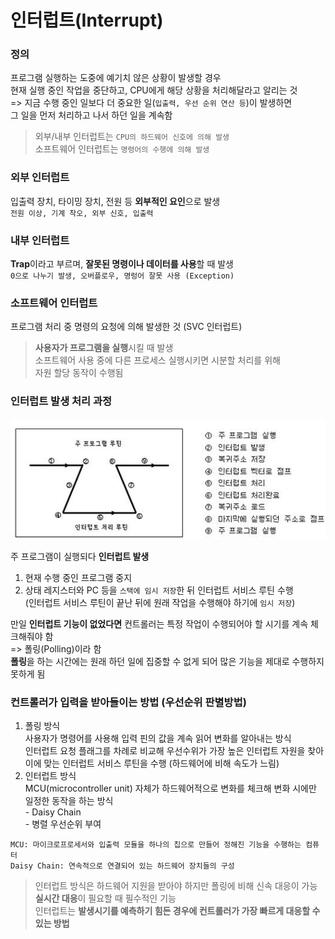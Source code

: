 # 인터럽트(Interrupt)

### 정의    
프로그램 실행하는 도중에 예기치 않은 상황이 발생할 경우         
현재 실행 중인 작업을 중단하고, CPU에게 해당 상황을 처리해달라고 알리는 것      
=> 지금 수행 중인 일보다 더 중요한 일(`입출력, 우선 순위 연산 등`)이 발생하면       
그 일을 먼저 처리하고 나서 하던 일을 계속함     

> 외부/내부 인터럽트는 `CPU의 하드웨어 신호에 의해 발생`        
> 소프트웨어 인터럽트는 `명령어의 수행에 의해 발생`     


### 외부 인터럽트 
입출력 장치, 타이밍 장치, 전원 등 **외부적인 요인**으로 발생        
`전원 이상, 기계 착오, 외부 신호, 입출력`

### 내부 인터럽트
**Trap**이라고 부르며, **잘못된 명령이나 데이터를 사용**할 때 발생      
`0으로 나누기 발생, 오버플로우, 명렁어 잘못 사용 (Exception)`

### 소프트웨어 인터럽트
프로그램 처리 중 명령의 요청에 의해 발생한 것 (SVC 인터럽트)
> **사용자가 프로그램을 실행**시킬 때 발생      
> 소프트웨어 사용 중에 다른 프로세스 실행시키면 시분할 처리를 위해      
> 자원 할당 동작이 수행됨

### 인터럽트 발생 처리 과정
![interrupt.png](../resource/interrupt.png)     
        
주 프로그램이 실행되다 **인터럽트 발생**
1. 현재 수행 중인 프로그램 중지
2. 상태 레지스터와 PC 등을 `스택에 임시 저장`한 뒤 인터럽트 서비스 루틴 수행      
(인터럽트 서비스 루틴이 끝난 뒤에 원래 작업을 수행해야 하기에 `임시 저장`)      

만일 **인터럽트 기능이 없었다면** 컨트롤러는 특정 작업이 수행되어야 할 시기를 계속 체크해줘야 함     
=> 폴링(Polling)이라 함     
**폴링**을 하는 시간에는 원래 하던 일에 집중할 수 없게 되어 많은 기능을 제대로 수행하지 못하게 됨       

### 컨트롤러가 입력을 받아들이는 방법 (우선순위 판별방법)
1. 폴링 방식        
사용자가 명령어를 사용해 입력 핀의 값을 계속 읽어 변화를 알아내는 방식      
인터럽트 요청 플래그를 차례로 비교해 우선수위가 가장 높은 인터럽트 자원을 찾아      
이에 맞는 인터럽트 서비스 루틴을 수행 (하드웨어에 비해 속도가 느림)
2. 인터럽트 방식              
MCU(microcontroller unit) 자체가 하드웨어적으로 변화를 체크해 변화 시에만 일정한 동작을 하는 방식              
        - Daisy Chain           
        - 병렬 우선순위 부여
<pre><code>MCU: 마이크로프로세서와 입출력 모듈을 하나의 칩으로 만들어 정해진 기능을 수행하는 컴퓨터          
Daisy Chain: 연속적으로 연결되어 있는 하드웨어 장치들의 구성
</code></pre>

> 인터럽트 방식은 하드웨어 지원을 받아야 하지만 폴링에 비해 신속 대응이 가능        
> **실시간 대응**이 필요할 때 필수적인 기능     
> 인터럽트는 **발생시기를 예측하기 힘든 경우에 컨트롤러가 가장 빠르게 대응할 수 있는 방법**
